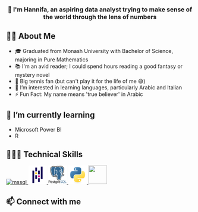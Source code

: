 

<h3 align="center"> 👋 I'm Hannifa, an aspiring data analyst trying to make sense of the world through the lens of numbers </h3>

<h2 align="left"> 🧕🏾 About Me </h2>

- 🎓 Graduated from Monash University with Bachelor of Science, majoring in Pure Mathematics
- 📚 I'm an avid reader; I could spend hours reading a good fantasy or mystery novel
- 🎾 Big tennis fan (but can't play it for the life of me 😅)
- 👀 I’m interested in learning languages, particularly Arabic and Italian
- ⚡ Fun Fact: My name means 'true believer' in Arabic


<h2 align="left"> 🌱 I’m currently learning </h2>

- Microsoft Power BI
- R

<h2 align="left"> 👩🏾‍💻 Technical Skills</h2>
<p align="left"> <a href="https://www.microsoft.com/en-us/sql-server" target="_blank" rel="noreferrer"> 
  <img src="https://www.svgrepo.com/show/303229/microsoft-sql-server-logo.svg" alt="mssql" width="50" height="50"/> </a> 
  <a href="https://pandas.pydata.org/" target="_blank" rel="noreferrer"> 
  <img src="https://raw.githubusercontent.com/devicons/devicon/2ae2a900d2f041da66e950e4d48052658d850630/icons/pandas/pandas-original.svg" alt="pandas" width="50" height="50"/> </a> 
  <a href="https://www.postgresql.org" target="_blank" rel="noreferrer"> <img src="https://raw.githubusercontent.com/devicons/devicon/master/icons/postgresql/postgresql-original-wordmark.svg" alt="postgresql" width="50" height="50"/> </a> 
  <a href="https://www.python.org" target="_blank" rel="noreferrer"> <img src="https://raw.githubusercontent.com/devicons/devicon/master/icons/python/python-original.svg" alt="python" width="50" height="50"/> </a> 
  <img src="https://img.icons8.com/?size=512&id=xkshT6OxzUja&format=png" width="50" height="50" /> </p>

<h2 align="left"> 📫 Connect with me </h2>
